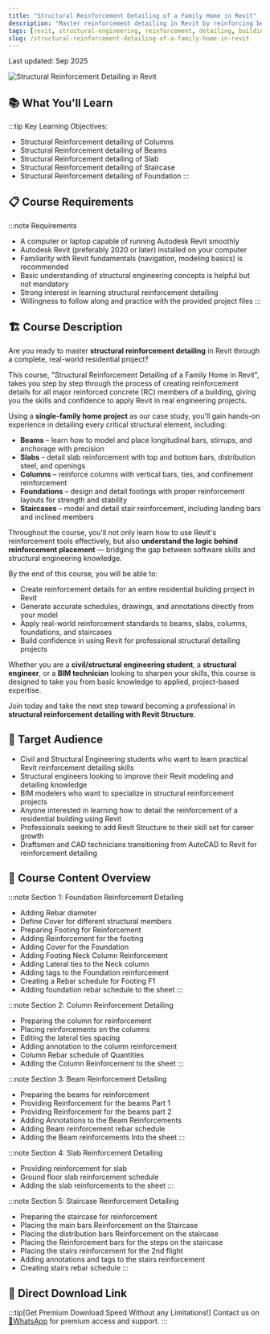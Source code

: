 ```yaml
---
title: "Structural Reinforcement Detailing of a Family Home in Revit"
description: "Master reinforcement detailing in Revit by reinforcing beams, slabs, columns, foundations, and staircases of a family home."
tags: [revit, structural-engineering, reinforcement, detailing, building-design]
slug: /structural-reinforcement-detailing-of-a-family-home-in-revit
---
```


Last updated: Sep 2025

![Structural Reinforcement Detailing in Revit](https://img-c.udemycdn.com/course/240x135/6797285_d4fa_6.jpg)

## 📚 What You'll Learn

:::tip Key Learning Objectives:
- Structural Reinforcement detailing of Columns
- Structural Reinforcement detailing of Beams
- Structural Reinforcement detailing of Slab
- Structural Reinforcement detailing of Staircase
- Structural Reinforcement detailing of Foundation
:::

## 📋 Course Requirements

:::note Requirements
- A computer or laptop capable of running Autodesk Revit smoothly
- Autodesk Revit (preferably 2020 or later) installed on your computer
- Familiarity with Revit fundamentals (navigation, modeling basics) is recommended
- Basic understanding of structural engineering concepts is helpful but not mandatory
- Strong interest in learning structural reinforcement detailing
- Willingness to follow along and practice with the provided project files
:::

## 🏗️ Course Description

Are you ready to master **structural reinforcement detailing** in Revit through a complete, real-world residential project?

This course, "Structural Reinforcement Detailing of a Family Home in Revit", takes you step by step through the process of creating reinforcement details for all major reinforced concrete (RC) members of a building, giving you the skills and confidence to apply Revit in real engineering projects.

Using a **single-family home project** as our case study, you'll gain hands-on experience in detailing every critical structural element, including:

- **Beams** – learn how to model and place longitudinal bars, stirrups, and anchorage with precision
- **Slabs** – detail slab reinforcement with top and bottom bars, distribution steel, and openings
- **Columns** – reinforce columns with vertical bars, ties, and confinement reinforcement
- **Foundations** – design and detail footings with proper reinforcement layouts for strength and stability
- **Staircases** – model and detail stair reinforcement, including landing bars and inclined members

Throughout the course, you'll not only learn how to use Revit's reinforcement tools effectively, but also **understand the logic behind reinforcement placement** — bridging the gap between software skills and structural engineering knowledge.

By the end of this course, you will be able to:

- Create reinforcement details for an entire residential building project in Revit
- Generate accurate schedules, drawings, and annotations directly from your model
- Apply real-world reinforcement standards to beams, slabs, columns, foundations, and staircases
- Build confidence in using Revit for professional structural detailing projects

Whether you are a **civil/structural engineering student**, a **structural engineer**, or a **BIM technician** looking to sharpen your skills, this course is designed to take you from basic knowledge to applied, project-based expertise.

Join today and take the next step toward becoming a professional in **structural reinforcement detailing with Revit Structure**.

## 👥 Target Audience

- Civil and Structural Engineering students who want to learn practical Revit reinforcement detailing skills
- Structural engineers looking to improve their Revit modeling and detailing knowledge
- BIM modelers who want to specialize in structural reinforcement projects
- Anyone interested in learning how to detail the reinforcement of a residential building using Revit
- Professionals seeking to add Revit Structure to their skill set for career growth
- Draftsmen and CAD technicians transitioning from AutoCAD to Revit for reinforcement detailing

## 📖 Course Content Overview

:::note Section 1: Foundation Reinforcement Detailing
- Adding Rebar diameter
- Define Cover for different structural members
- Preparing Footing for Reinforcement
- Adding Reinforcement for the footing
- Adding Cover for the Foundation
- Adding Footing Neck Column Reinforcement
- Adding Lateral ties to the Neck column
- Adding tags to the Foundation reinforcement
- Creating a Rebar schedule for Footing F1
- Adding foundation rebar schedule to the sheet
:::

:::note Section 2: Column Reinforcement Detailing
- Preparing the column for reinforcement
- Placing reinforcements on the columns
- Editing the lateral ties spacing
- Adding annotation to the column reinforcement
- Column Rebar schedule of Quantities
- Adding the Column Reinforcement to the sheet
:::

:::note Section 3: Beam Reinforcement Detailing
- Preparing the beams for reinforcement
- Providing Reinforcement for the beams Part 1
- Providing Reinforcement for the beams part 2
- Adding Annotations to the Beam Reinforcements
- Adding Beam reinforcement rebar schedule
- Adding the Beam reinforcements Into the sheet
:::

:::note Section 4: Slab Reinforcement Detailing
- Providing reinforcement for slab
- Ground floor slab reinforcement schedule
- Adding the slab reinforcements to the sheet
:::

:::note Section 5: Staircase Reinforcement Detailing
- Preparing the staircase for reinforcement
- Placing the main bars Reinforcement on the Staircase
- Placing the distribution bars Reinforcement on the staircase
- Placing the Reinforcement bars for the steps on the staircase
- Placing the stairs reinforcement for the 2nd flight
- Adding annotations and tags to the stairs reinforcement
- Creating stairs rebar schedule
:::

 

## 🚀 Direct Download Link

:::tip[Get Premium Download Speed Without any Limitations!]
Contact us on [💬WhatsApp](https://wa.me/+8613237610083) for premium access and support.
:::
